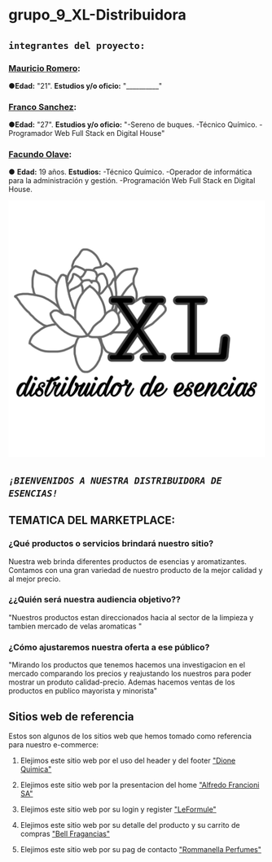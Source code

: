 # grupo_9_XL-Distribuidora

## `integrantes del proyecto:`

### [Mauricio Romero](https://github.com/Romero713):
●**Edad:** "21". **Estudios y/o oficio:** "__________"

### [Franco Sanchez](https://github.com/FrancoSanchez2022):
●**Edad:** "27". **Estudios y/o oficio:** "-Sereno de buques. -Técnico Químico. -Programador Web Full Stack en Digital House"

### [Facundo Olave](https://github.com/Facuu18):
● **Edad:** 19 años. **Estudios:** -Técnico Químico. -Operador de informática para la administración y gestión. -Programación Web Full Stack en Digital House.

![LOGO](public/design/Logo%20distribuidora%20de%20esencias.jpeg "LOGO") 

## *`¡BIENVENIDOS A NUESTRA DISTRIBUIDORA DE ESENCIAS!`*

## **TEMATICA DEL MARKETPLACE:**

### **¿Qué productos o servicios brindará nuestro sitio?**

Nuestra web brinda diferentes productos de esencias y aromatizantes.
Contamos con una gran variedad de nuestro producto de la mejor calidad y al mejor precio.  

### **¿¿Quién será nuestra audiencia objetivo??**

"Nuestros productos estan direccionados hacia al sector de la limpieza y tambien mercado de velas aromaticas "

### **¿Cómo ajustaremos nuestra oferta a ese público?**

"Mirando los productos que tenemos hacemos una investigacion en el mercado comparando los precios  y reajustando los nuestros para poder mostrar un produto calidad-precio. Ademas hacemos ventas de los productos en publico mayorista y minorista"


## **Sitios web de referencia**

Estos son algunos de los sitios web que hemos tomado como referencia para nuestro e-commerce:

1. Elejimos este sitio web por el uso del header y del footer ["Dione Quimica"]("https://www.dionequimica.com.ar/")


2. Elejimos este sitio web por la presentacion del home ["Alfredo Francioni SA"]("https://www.alfredofrancioni.com.ar/")


3. Elejimos este sitio web por su login y register ["LeFormule"]("https://www.leformule.com/")


4. Elejimos este sitio web por su detalle del producto y su carrito de compras ["Bell Fragancias"]("https://www.bellfragancias.com.ar/")


5. Elejimos este sitio web por su pag de contacto ["Rommanella Perfumes"]("https://rommanellafragancias.ar/")

